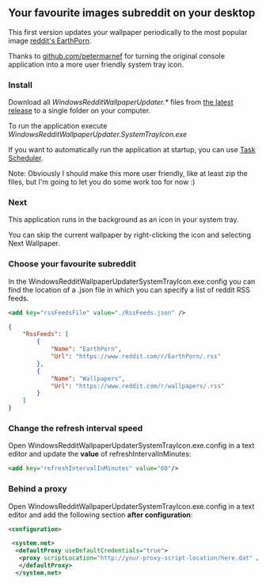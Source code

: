 ## Your favourite images subreddit on your desktop

This first version updates your wallpaper periodically to the most popular image [reddit's EarthPorn](https://www.reddit.com/r/EarthPorn/).

Thanks to [github.com/petermarnef](https://github.com/petermarnef) for turning the original console application into a more user friendly system tray icon.

### Install

Download all *WindowsRedditWallpaperUpdater.\** files from [the latest release](https://github.com/danpadmore/WindowsRedditWallpaperUpdater/releases) to a single folder on your computer. 

To run the application execute	*WindowsRedditWallpaperUpdater.SystemTrayIcon.exe*

If you want to automatically run the application at startup, you can use [Task Scheduler](https://msdn.microsoft.com/en-us/library/windows/desktop/aa383614(v=vs.85).aspx).


Note: Obviously I should make this more user friendly, like at least zip the files, but I'm going to let you do some work too for now :)

### Next

This application runs in the background as an icon in your system tray.

You can skip the current wallpaper by right-clicking the icon and selecting Next Wallpaper.

### Choose your favourite subreddit

In the WindowsRedditWallpaperUpdaterSystemTrayIcon.exe.config you can find the location of a .json file in which you can specify a list of reddit RSS feeds.

```xml
<add key="rssFeedsFile" value="./RssFeeds.json" />
```

```json
{
    "RssFeeds": [
        {
            "Name": "EarthPorn",
            "Url": "https://www.reddit.com/r/EarthPorn/.rss"
        },
        {
            "Name": "Wallpapers",
            "Url": "https://www.reddit.com/r/wallpapers/.rss"
        }
    ]
}
```

### Change the refresh interval speed

Open WindowsRedditWallpaperUpdaterSystemTrayIcon.exe.config in a text editor and update the **value** of refreshIntervalInMinutes:

```xml
<add key="refreshIntervalInMinutes" value="60"/>
```

### Behind a proxy

Open WindowsRedditWallpaperUpdaterSystemTrayIcon.exe.config in a text editor and add the following section **after configuration**:

```xml
<configuration>

 <system.net>
  <defaultProxy useDefaultCredentials="true">
   <proxy scriptLocation="http://your-proxy-script-location/here.dat" />
   </defaultProxy>
  </system.net>
```
